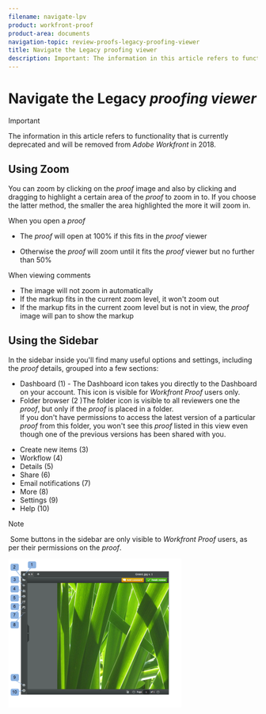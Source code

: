 ```yaml
---
filename: navigate-lpv
product: workfront-proof
product-area: documents
navigation-topic: review-proofs-legacy-proofing-viewer
title: Navigate the Legacy proofing viewer
description: Important: The information in this article refers to functionality that is currently deprecated and will be removed from Adobe Workfront in 2018.
---
```


# Navigate the Legacy *proofing viewer*

>[!IMPORTANT]
>
>The information in this article refers to functionality that is currently deprecated and will be removed from *Adobe Workfront* in 2018.

## Using Zoom

You can zoom by clicking on the *proof* image and also by clicking and dragging to highlight a certain area of the *proof* to zoom in to. If you choose the latter method, the smaller the area highlighted the more it will zoom in.

When you open a *proof*

* The *proof* will open at 100% if this fits in the *proof* viewer

* Otherwise the *proof* will zoom until it fits the *proof* viewer but no further than 50%

When viewing comments

* The image will not zoom in automatically
* If the markup fits in the current zoom level, it won't zoom out
* If the markup fits in the current zoom level but is not in view, the *proof* image will pan to show the markup

## Using the Sidebar

In the sidebar inside you'll find many useful options and settings, including the *proof* details, grouped into a few sections:

<ul> 
 <li>Dashboard (1) - The Dashboard icon takes you directly to the Dashboard on your account. This icon is visible for <em>Workfront Proof</em> users only.</li> 
 <li>Folder browser (2 )The folder icon&nbsp;is visible to all reviewers one the <em>proof</em>, but only if the <em>proof</em> is placed in a&nbsp;folder.</li> <note type="note">
  If you don't have permissions to access the latest version of a particular 
  <em>proof</em> from this folder, you won't see this 
  <em>proof</em> listed in this view even though one of the previous versions has been shared with you. 
 </note> 
</ul>

* Create new items (3)&nbsp;
* Workflow (4)
* Details (5)
* Share (6)
* Email notifications (7)
* More (8)
* Settings (9)
* Help (10)

>[!NOTE]
>
>&nbsp;Some buttons&nbsp;in the sidebar are only visible to *Workfront Proof* users, as per their permissions on the *proof*.

![Sidebar.png](assets/sidebar-350x300.png)

